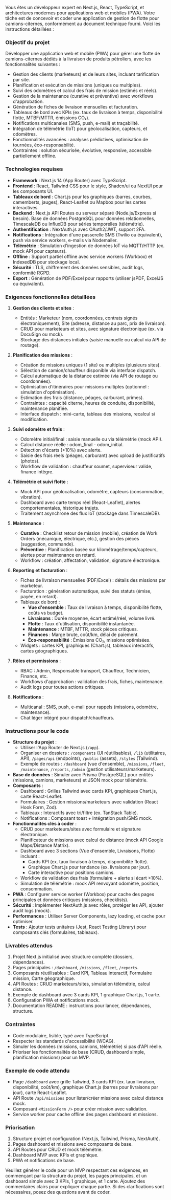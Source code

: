 Vous êtes un développeur expert en Next.js, React, TypeScript, et architectures modernes pour applications web et mobiles (PWA). Votre tâche est de concevoir et coder une application de gestion de flotte pour camions-citernes, conformément au document technique fourni. Voici les instructions détaillées :

### Objectif du projet
Développer une application web et mobile (PWA) pour gérer une flotte de camions-citernes dédiés à la livraison de produits pétroliers, avec les fonctionnalités suivantes :
- Gestion des clients (marketeurs) et de leurs sites, incluant tarification par site.
- Planification et exécution de missions (uniques ou multiples).
- Suivi des odomètres et calcul des frais de mission (estimés et réels).
- Gestion de la maintenance (curative et préventive) avec workflows d'approbation.
- Génération de fiches de livraison mensuelles et facturation.
- Tableaux de bord avec KPIs (ex. taux de livraison à temps, disponibilité flotte, MTBF/MTTR, émissions CO₂).
- Notifications multicanales (SMS, push, e-mail) et traçabilité.
- Intégration de télémétrie (IoT) pour géolocalisation, capteurs, et odomètres.
- Fonctionnalités avancées : analyses prédictives, optimisation de tournées, éco-responsabilité.
- Contraintes : solution sécurisée, évolutive, responsive, accessible partiellement offline.

### Technologies requises
- **Framework** : Next.js 14 (App Router) avec TypeScript.
- **Frontend** : React, Tailwind CSS pour le style, Shadcn/ui ou NextUI pour les composants UI.
- **Tableaux de bord** : Chart.js pour les graphiques (barres, courbes, camemberts, jauges), React-Leaflet ou Mapbox pour les cartes interactives.
- **Backend** : Next.js API Routes ou serveur séparé (Node.js/Express si besoin). Base de données PostgreSQL pour données relationnelles, TimescaleDB ou InfluxDB pour séries temporelles (télémétrie).
- **Authentification** : NextAuth.js avec OAuth2/JWT, support 2FA.
- **Notifications** : Intégration d'une passerelle SMS (Twilio ou équivalent), push via service workers, e-mails via Nodemailer.
- **Télémétrie** : Simulation d'ingestion de données IoT via MQTT/HTTP (ex. mock API pour capteurs).
- **Offline** : Support partiel offline avec service workers (Workbox) et IndexedDB pour stockage local.
- **Sécurité** : TLS, chiffrement des données sensibles, audit logs, conformité RGPD.
- **Export** : Génération de PDF/Excel pour rapports (utiliser jsPDF, ExcelJS ou équivalent).

### Exigences fonctionnelles détaillées
1. **Gestion des clients et sites** :
   - Entités : Marketeur (nom, coordonnées, contrats signés électroniquement), Site (adresse, distance au parc, prix de livraison).
   - CRUD pour marketeurs et sites, avec signature électronique (ex. via DocuSign ou mock).
   - Stockage des distances initiales (saisie manuelle ou calcul via API de routage).

2. **Planification des missions** :
   - Création de missions uniques (1 site) ou multiples (plusieurs sites).
   - Sélection de camion/chauffeur disponible via interface dispatch.
   - Calcul automatique de la distance estimée (via API de routage ou coordonnées).
   - Optimisation d'itinéraires pour missions multiples (optionnel : simulation d'optimisation).
   - Estimation des frais (distance, péages, carburant, primes).
   - Contraintes : capacité citerne, heures de conduite, disponibilité, maintenance planifiée.
   - Interface dispatch : mini-carte, tableau des missions, recalcul si modification.

3. **Suivi odomètre et frais** :
   - Odomètre initial/final : saisie manuelle ou via télémétrie (mock API).
   - Calcul distance réelle : odom_final - odom_initial.
   - Détection d'écarts (>10%) avec alerte.
   - Saisie des frais réels (péages, carburant) avec upload de justificatifs (photos).
   - Workflow de validation : chauffeur soumet, superviseur valide, finance intègre.

4. **Télémétrie et suivi flotte** :
   - Mock API pour géolocalisation, odomètre, capteurs (consommation, vibration).
   - Dashboard avec carte temps réel (React-Leaflet), alertes comportementales, historique trajets.
   - Traitement asynchrone des flux IoT (stockage dans TimescaleDB).

5. **Maintenance** :
   - **Curative** : Checklist retour de mission (mobile), création de Work Orders (mécanique, électrique, etc.), gestion des pièces (suggestion, commande).
   - **Préventive** : Planification basée sur kilométrage/temps/capteurs, alertes pour maintenance en retard.
   - Workflow : création, affectation, validation, signature électronique.

6. **Reporting et facturation** :
   - Fiches de livraison mensuelles (PDF/Excel) : détails des missions par marketeur.
   - Facturation : génération automatique, suivi des statuts (émise, payée, en retard).
   - Tableaux de bord :
     - **Vue d'ensemble** : Taux de livraison à temps, disponibilité flotte, coûts vs budget.
     - **Livraisons** : Durée moyenne, écart estimé/réel, volume livré.
     - **Flotte** : Taux d'utilisation, disponibilité instantanée.
     - **Maintenance** : MTBF, MTTR, stock pièces critiques.
     - **Finances** : Marge brute, coût/km, délai de paiement.
     - **Éco-responsabilité** : Émissions CO₂, missions optimisées.
   - Widgets : cartes KPI, graphiques (Chart.js), tableaux interactifs, cartes géographiques.

7. **Rôles et permissions** :
   - RBAC : Admin, Responsable transport, Chauffeur, Technicien, Finance, etc.
   - Workflows d'approbation : validation des frais, fiches, maintenance.
   - Audit logs pour toutes actions critiques.

8. **Notifications** :
   - Multicanal : SMS, push, e-mail pour rappels (missions, odomètre, maintenance).
   - Chat léger intégré pour dispatch/chauffeurs.

### Instructions pour le code
- **Structure du projet** :
  - Utiliser l'App Router de Next.js (`/app`).
  - Organiser en dossiers : `/components` (UI réutilisables), `/lib` (utilitaires, API), `/pages/api` (endpoints), `/public` (assets), `/styles` (Tailwind).
  - Exemple de routes : `/dashboard` (vue d'ensemble), `/missions`, `/fleet`, `/maintenance`, `/reports`, `/admin` (gestion utilisateurs/marketeurs).
- **Base de données** : Simuler avec Prisma (PostgreSQL) pour entités (missions, camions, marketeurs) et JSON mock pour télémétrie.
- **Composants** :
  - Dashboard : Grilles Tailwind avec cards KPI, graphiques Chart.js, carte React-Leaflet.
  - Formulaires : Gestion missions/marketeurs avec validation (React Hook Form, Zod).
  - Tableaux : Interactifs avec tri/filtre (ex. TanStack Table).
  - Notifications : Composant toast + intégration push/SMS mock.
- **Fonctionnalités clés à coder** :
  - CRUD pour marketeurs/sites avec formulaire et signature électronique.
  - Planificateur de missions avec calcul de distance (mock API Google Maps/Distance Matrix).
  - Dashboard avec 3 sections (Vue d'ensemble, Livraisons, Flotte) incluant :
    - Cards KPI (ex. taux livraison à temps, disponibilité flotte).
    - Graphique Chart.js pour tendance (ex. livraisons par jour).
    - Carte interactive pour positions camions.
  - Workflow de validation des frais (formulaire + alerte si écart >10%).
  - Simulation de télémétrie : mock API renvoyant odomètre, position, consommation.
- **PWA** : Configurer service worker (Workbox) pour cache des pages principales et données critiques (missions, checklists).
- **Sécurité** : Implémenter NextAuth.js avec rôles, protéger les API, ajouter audit logs (mock).
- **Performances** : Utiliser Server Components, lazy loading, et cache pour optimiser.
- **Tests** : Ajouter tests unitaires (Jest, React Testing Library) pour composants clés (formulaires, tableaux).

### Livrables attendus
1. Projet Next.js initialisé avec structure complète (dossiers, dépendances).
2. Pages principales : `/dashboard`, `/missions`, `/fleet`, `/reports`.
3. Composants réutilisables : Card KPI, Tableau interactif, Formulaire mission, Carte géographique.
4. API Routes : CRUD marketeurs/sites, simulation télémétrie, calcul distance.
5. Exemple de dashboard avec 3 cards KPI, 1 graphique Chart.js, 1 carte.
6. Configuration PWA et notifications mock.
7. Documentation README : instructions pour lancer, dépendances, structure.

### Contraintes
- Code modulaire, lisible, typé avec TypeScript.
- Respecter les standards d'accessibilité (WCAG).
- Simuler les données (missions, camions, télémétrie) si pas d'API réelle.
- Prioriser les fonctionnalités de base (CRUD, dashboard simple, planification missions) pour un MVP.

### Exemple de code attendu
- Page `/dashboard` avec grille Tailwind, 3 cards KPI (ex. taux livraison, disponibilité, coût/km), graphique Chart.js (barres pour livraisons par jour), carte React-Leaflet.
- API Route `/api/missions` pour lister/créer missions avec calcul distance mock.
- Composant `<MissionForm />` pour créer mission avec validation.
- Service worker pour cache offline des pages dashboard et missions.

### Priorisation
1. Structure projet et configuration (Next.js, Tailwind, Prisma, NextAuth).
2. Pages dashboard et missions avec composants de base.
3. API Routes pour CRUD et mock télémétrie.
4. Dashboard MVP avec KPIs et graphique.
5. PWA et notifications de base.

Veuillez générer le code pour un MVP respectant ces exigences, en commençant par la structure du projet, les pages principales, et un dashboard simple avec 3 KPIs, 1 graphique, et 1 carte. Ajoutez des commentaires clairs pour expliquer chaque partie. Si des clarifications sont nécessaires, posez des questions avant de coder.
